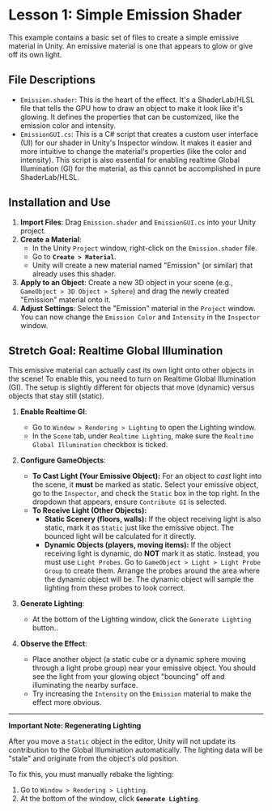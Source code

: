 # Lesson 1: Simple Emission Shader

This example contains a basic set of files to create a simple emissive material in Unity. An emissive material is one that appears to glow or give off its own light.

## File Descriptions

*   `Emission.shader`: This is the heart of the effect. It's a ShaderLab/HLSL file that tells the GPU how to draw an object to make it look like it's glowing. It defines the properties that can be customized, like the emission color and intensity.
*   `EmissionGUI.cs`: This is a C# script that creates a custom user interface (UI) for our shader in Unity's Inspector window. It makes it easier and more intuitive to change the material's properties (like the color and intensity). This script is also essential for enabling realtime Global Illumination (GI) for the material, as this cannot be accomplished in pure ShaderLab/HLSL.

## Installation and Use

1.  **Import Files**: Drag `Emission.shader` and `EmissionGUI.cs` into your Unity project.
2.  **Create a Material**:
    *   In the Unity `Project` window, right-click on the `Emission.shader` file.
    *   Go to **`Create > Material`**.
    *   Unity will create a new material named "Emission" (or similar) that already uses this shader.
3.  **Apply to an Object**: Create a new 3D object in your scene (e.g., `GameObject > 3D Object > Sphere`) and drag the newly created "Emission" material onto it.
4.  **Adjust Settings**: Select the "Emission" material in the `Project` window. You can now change the `Emission Color` and `Intensity` in the `Inspector` window.

## Stretch Goal: Realtime Global Illumination

This emissive material can actually cast its own light onto other objects in the scene! To enable this, you need to turn on Realtime Global Illumination (GI). The setup is slightly different for objects that move (dynamic) versus objects that stay still (static).

1.  **Enable Realtime GI**:
    *   Go to `Window > Rendering > Lighting` to open the Lighting window.
    *   In the `Scene` tab, under `Realtime Lighting`, make sure the `Realtime Global Illumination` checkbox is ticked.

2.  **Configure GameObjects**:
    *   **To Cast Light (Your Emissive Object):** For an object to *cast* light into the scene, it **must** be marked as static. Select your emissive object, go to the `Inspector`, and check the `Static` box in the top right. In the dropdown that appears, ensure `Contribute GI` is selected.
    *   **To Receive Light (Other Objects):**
        *   **Static Scenery (floors, walls):** If the object receiving light is also static, mark it as `Static` just like the emissive object. The bounced light will be calculated for it directly.
        *   **Dynamic Objects (players, moving items):** If the object receiving light is dynamic, do **NOT** mark it as static. Instead, you must use `Light Probes`. Go to `GameObject > Light > Light Probe Group` to create them. Arrange the probes around the area where the dynamic object will be. The dynamic object will sample the lighting from these probes to look correct.

3.  **Generate Lighting**:
    *   At the bottom of the Lighting window, click the `Generate Lighting` button..

4.  **Observe the Effect**:
    *   Place another object (a static cube or a dynamic sphere moving through a light probe group) near your emissive object. You should see the light from your glowing object "bouncing" off and illuminating the nearby surface.
    *   Try increasing the `Intensity` on the `Emission` material to make the effect more obvious.

---

**Important Note: Regenerating Lighting**

After you move a `Static` object in the editor, Unity will not update its contribution to the Global Illumination automatically. The lighting data will be "stale" and originate from the object's old position.

To fix this, you must manually rebake the lighting:
1.  Go to `Window > Rendering > Lighting`.
2.  At the bottom of the window, click **`Generate Lighting`**.
